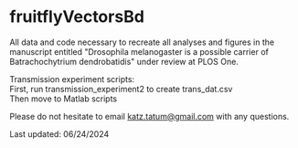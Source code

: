 # fruitflyVectorsBd
All data and code necessary to recreate all analyses and figures in the manuscript entitled "Drosophila melanogaster is a possible carrier of Batrachochytrium dendrobatidis" under review at PLOS One.

Transmission experiment scripts:  
First, run transmission_experiment2 to create trans_dat.csv  
Then move to Matlab scripts

Please do not hesitate to email katz.tatum@gmail.com with any questions.

Last updated: 06/24/2024
